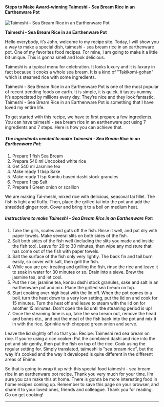             

#### Steps to Make Award-winning Taimeshi - Sea Bream Rice in an Earthenware Pot

![Taimeshi - Sea Bream Rice in an Earthenware Pot](https://img-global.cpcdn.com/recipes/6277401530073088/751x532cq70/taimeshi-sea-bream-rice-in-an-earthenware-pot-recipe-main-photo.jpg)

**Taimeshi - Sea Bream Rice in an Earthenware Pot**

Hello everybody, it’s John, welcome to my recipe site. Today, I will show you a way to make a special dish, taimeshi - sea bream rice in an earthenware pot. One of my favorites food recipes. For mine, I am going to make it a little bit unique. This is gonna smell and look delicious.

Taimeshi is a typical menu for celebration. It looks luxury and it is luxury in fact because it cooks a whole sea bream. It is a kind of "Takikomi-gohan" which is steamed rice with some ingredients.

Taimeshi - Sea Bream Rice in an Earthenware Pot is one of the most popular of recent trending foods on earth. It is simple, it is quick, it tastes yummy. It’s appreciated by millions every day. They’re nice and they look fantastic. Taimeshi - Sea Bream Rice in an Earthenware Pot is something that I have loved my entire life.

To get started with this recipe, we have to first prepare a few ingredients. You can have taimeshi - sea bream rice in an earthenware pot using 7 ingredients and 7 steps. Here is how you can achieve that.

##### The ingredients needed to make Taimeshi - Sea Bream Rice in an Earthenware Pot:

1.  Prepare 1 fish Sea Bream
2.  Prepare 540 ml Uncooked white rice
3.  Get 540 ml Jasmine tea
4.  Make ready 1 tbsp Sake
5.  Make ready 1 tsp Kombu based dashi stock granules
6.  Prepare 1 tsp Salt
7.  Prepare 1 Green onion or scallion

We are making Tai-meshi, mixed rice with delicious, seasonal tai fillet. The fish is light and fluffy. Then, place the grilled tai into the pot and add the shredded ginger root. Cover and bring it to a boil on medium heat.

##### Instructions to make Taimeshi - Sea Bream Rice in an Earthenware Pot:

1.  Take the gills, scales and guts off the fish. Rinse it well, and pat dry with paper towels. Make several slits on both sides of the fish.
2.  Salt both sides of the fish well (including the slits you made and inside the fish too). Leave for 20 to 30 minutes, then wipe any moisture that has come out of the fish with paper towels.
3.  Salt the surface of the fish only very lightly. The back fin and tail burn easily, so cover with salt, then grill the fish.
4.  While you are pre-treating and grilling the fish, rinse the rice and leave it to soak in water for 30 minutes or so. Drain into a sieve. Brew the jasmine tea, and let cool.
5.  Put the rice, jasmine tea, konbu dashi stock granules, sake and salt in an earthenware pot and mix. Place the grilled sea bream on top.
6.  Start cooking over high heat with the lid off. When the pot comes to a boil, turn the heat down to a very low setting, put the lid on and cook for 15 minutes. Turn the heat off and leave to steam with the lid on for another 15 minutes. Don't open the lid until the steaming period is up!
7.  Once the steaming time is up, take the sea bream out, remove the head and bones etc., and put the meat of the fish back into the pot and mix it in with the rice. Sprinkle with chopped green onion and serve.

Leave the lid slightly off so that you. Recipe: Taimeshi red sea bream on rice. If you're using a rice cooker: Put the combined dashi and rice into the pot and stir gently, then put the fish on top of the rice. Cook using the regular setting for. Simply translated, taimeshi is "sea bream rice", but the way it's cooked and the way it developed is quite different in the different areas of Ehime.

So that is going to wrap it up with this special food taimeshi - sea bream rice in an earthenware pot recipe. Thank you very much for your time. I’m sure you can make this at home. There is gonna be more interesting food in home recipes coming up. Remember to save this page on your browser, and share it to your loved ones, friends and colleague. Thank you for reading. Go on get cooking!

* * *